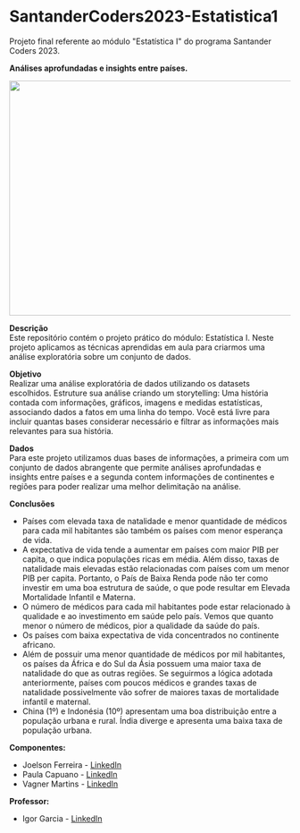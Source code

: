 # SantanderCoders2023-Estatistica1
Projeto final referente ao módulo "Estatística I" do programa Santander Coders 2023.

**Análises aprofundadas e insights entre países.**<br>

<p align="center">
  <img width="720" height="420" src="https://img.freepik.com/vetores-gratis/uma-interface-grafica-da-economia_1308-28682.jpg?w=740&t=st=1696451295~exp=1696451895~hmac=6f33772c1bc0876433df8f1d09ec74b8c2c51240699ef2d683ba26010d357af3">
</p>

**Descrição**<br>
Este repositório contém o projeto prático do módulo: Estatística I. Neste projeto aplicamos as técnicas aprendidas em aula para criarmos uma análise exploratória sobre um conjunto de dados.

**Objetivo**<br>
Realizar uma análise exploratória de dados utilizando os datasets escolhidos. Estruture sua análise criando um storytelling: Uma história contada com informações, gráficos, imagens e medidas estatísticas, associando dados a fatos em uma linha do tempo. Você está livre para incluir quantas bases considerar necessário e filtrar as informações mais relevantes para sua história.

**Dados**<br>
Para este projeto utilizamos duas bases de informações, a primeira com um conjunto de dados abrangente que permite análises aprofundadas e insights entre países e a segunda contem informações de continentes e regiões para poder realizar uma melhor delimitação na análise.

**Conclusões**<br>
- Países com elevada taxa de natalidade e menor quantidade de médicos para cada mil habitantes são também os países com menor esperança de vida.
- A expectativa de vida tende a aumentar em países com maior PIB per capita, o que indica populações ricas em média. Além disso, taxas de natalidade mais elevadas estão relacionadas com países com um menor PIB per capita. Portanto, o País de Baixa Renda pode não ter como investir em uma boa estrutura de saúde, o que pode resultar em Elevada Mortalidade Infantil e Materna.
- O número de médicos para cada mil habitantes pode estar relacionado à qualidade e ao investimento em saúde pelo país. Vemos que quanto menor o número de médicos, pior a qualidade da saúde do país.
- Os países com baixa expectativa de vida concentrados no continente africano.
- Além de possuir uma menor quantidade de médicos por mil habitantes, os países da África e do Sul da Ásia possuem uma maior taxa de natalidade do que as outras regiões. Se seguirmos a lógica adotada anteriormente, países com poucos médicos e grandes taxas de natalidade possivelmente vão sofrer de maiores taxas de mortalidade infantil e maternal.
- China (1º) e Indonésia (10º) apresentam uma boa distribuição entre a população urbana e rural. Índia diverge e apresenta uma baixa taxa de população urbana.

**Componentes:**<br>

- Joelson Ferreira - <a href="https://www.linkedin.com/in/joelsons/" target="_blank">LinkedIn</a>
- Paula Capuano - <a href="https://www.linkedin.com/in/paulacapuano/" target="_blank">LinkedIn</a>
- Vagner Martins - <a href="https://www.linkedin.com/in/vagner-martins/" target="_blank">LinkedIn</a>
  
**Professor:**<br>

- Igor Garcia - [LinkedIn](https://www.linkedin.com/in/igorgbs/)
